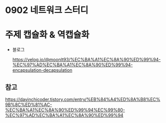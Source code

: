 # 0902  네트워크 스터디 

# 주제 캡슐화 & 역캡슐화 


- 블로그

  https://velog.io/@moonlt93/%EC%BA%A1%EC%8A%90%ED%99%94-%EC%97%AD%EC%BA%A1%EC%8A%90%ED%99%94-encapsulation-decapsulation

## 참고

https://davinchicoder.tistory.com/entry/%EB%84%A4%ED%8A%B8%EC%9B%8C%ED%81%AC-%EC%BA%A1%EC%8A%90%ED%99%94%EC%99%80-%EC%97%AD%EC%BA%A1%EC%8A%90%ED%99%94